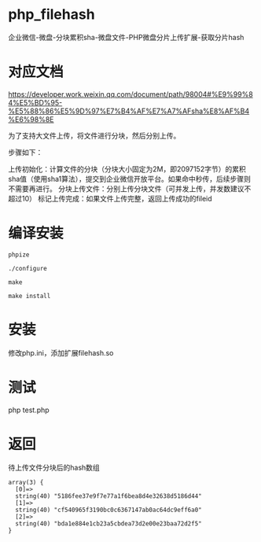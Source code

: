 # php_filehash
企业微信-微盘-分块累积sha-微盘文件-PHP微盘分片上传扩展-获取分片hash

# 对应文档
https://developer.work.weixin.qq.com/document/path/98004#%E9%99%84%E5%BD%95-%E5%88%86%E5%9D%97%E7%B4%AF%E7%A7%AFsha%E8%AF%B4%E6%98%8E


为了支持大文件上传，将文件进行分块，然后分别上传。

步骤如下：


上传初始化：计算文件的分块（分块大小固定为2M，即2097152字节）的累积sha值（使用sha1算法），提交到企业微信开放平台。如果命中秒传，后续步骤则不需要再进行。
分块上传文件：分别上传分块文件（可并发上传，并发数建议不超过10）
标记上传完成：如果文件上传完整，返回上传成功的fileid

# 编译安装

```
phpize

./configure

make

make install
```
# 安装
修改php.ini，添加扩展filehash.so

# 测试
php test.php

# 返回
待上传文件分块后的hash数组


```
array(3) {
  [0]=>
  string(40) "5186fee37e9f7e77a1f6bea8d4e32638d5186d44"
  [1]=>
  string(40) "cf540965f3190bc0c6367147ab0ac64dc9eff6a0"
  [2]=>
  string(40) "bda1e884e1cb23a5cbdea73d2e00e23baa72d2f5"
}

```

